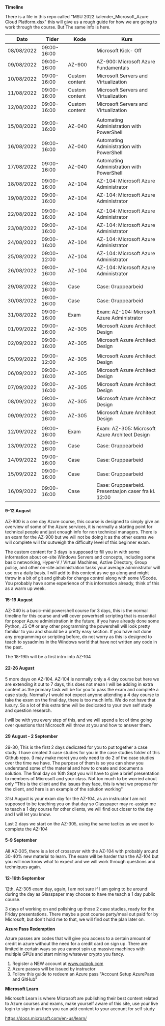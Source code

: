 **Timeline**

There is a file in this repo called "MSU 2022 kalender_Microsoft_Azure Cloud Platform.xlsx" this will give us a rough guide for how we are going to work through the course. But The same info is here.

| Dato       | Tider       | Kode           | Kurs                                                 |
| ---------- | ----------- | -------------- | ---------------------------------------------------- |
| 08/08/2022 | 09:00-16:00 |                | Microsoft Kick- Off                                  |
| 09/08/2022 | 09:00-16:00 | AZ-900         | AZ-900: Microsoft Azure Fundamentals                 |
| 10/08/2022 | 09:00-16:00 | Custom content | Microsoft Servers and Virtualization                 |
| 11/08/2022 | 09:00-16:00 | Custom content | Microsoft Servers and Virtualization                 |
| 12/08/2022 | 09:00-16:00 | Custom content | Microsoft Servers and Virtualization                 |
|            |             |                |                                                      |
| 15/08/2022 | 09:00-16:00 | AZ-040         | Automating Administration with PowerShell            |
| 16/08/2022 | 09:00-16:00 | AZ-040         | Automating Administration with PowerShell            |
| 17/08/2022 | 09:00-16:00 | AZ-040         | Automating Administration with PowerShell            |
| 18/08/2022 | 09:00-16:00 | AZ-104         | AZ-104: Microsoft Azure Administrator                |
| 19/08/2022 | 09:00-16:00 | AZ-104         | AZ-104: Microsoft Azure Administrator                |
|            |             |                |                                                      |
| 22/08/2022 | 09:00-16:00 | AZ-104         | AZ-104: Microsoft Azure Administrator                |
| 23/08/2022 | 09:00-16:00 | AZ-104         | AZ-104: Microsoft Azure Administrator                |
| 24/08/2022 | 09:00-16:00 | AZ-104         | AZ-104: Microsoft Azure Administrator                |
| 25/08/2022 | 09:00-12:00 | AZ-104         | AZ-104: Microsoft Azure Administrator                |
| 26/08/2022 | 09:00-16:00 | AZ-104         | AZ-104: Microsoft Azure Administrator                |
|            |             |                |                                                      |
| 29/08/2022 | 09:00-16:00 | Case           | Case: Gruppearbeid                                   |
| 30/08/2022 | 09:00-16:00 | Case           | Case: Gruppearbeid                                   |
| 31/08/2022 | 09:00-16:00 | Exam           | Exam: AZ-104: Microsoft Azure Administrator          |
| 01/09/2022 | 09:00-16:00 | AZ-305         | Microsoft Azure Architect Design                     |
| 02/09/2022 | 09:00-16:00 | AZ-305         | Microsoft Azure Architect Design                     |
|            |             |                |                                                      |
| 05/09/2022 | 09:00-12:00 | AZ-305         | Microsoft Azure Architect Design                     |
| 06/09/2022 | 09:00-16:00 | AZ-305         | Microsoft Azure Architect Design                     |
| 07/09/2022 | 09:00-16:00 | AZ-305         | Microsoft Azure Architect Design                     |
| 08/09/2022 | 09:00-16:00 | AZ-305         | Microsoft Azure Architect Design                     |
| 09/09/2022 | 09:00-16:00 | AZ-305         | Microsoft Azure Architect Design                     |
|            |             |                |                                                      |
| 12/09/2022 | 09:00-16:00 | Exam           | Exam: AZ-305: Microsoft Azure Architect Design       |
| 13/09/2022 | 09:00-16:00 | Case           | Case: Gruppearbeid                                   |
| 14/09/2022 | 09:00-16:00 | Case           | Case: Gruppearbeid                                   |
| 15/09/2022 | 09:00-16:00 | Case           | Case: Gruppearbeid                                   |
| 16/09/2022 | 09:00-16:00 | Case           | Case: Gruppearbeid. Presentasjon caser fra kl. 12:00 |

#### 9-12 August

AZ-900 is a one day Azure course, this course is designed to simply give an overview of some of the Azure services, it is normally a starting point for technical people and just enough info for non technical managers. There is an exam for the AZ-900 but we will not be doing it as the other exams we will complete will far outweigh the difficulty level of this beginner exam.

The custom content for 3 days is supposed to fill you in with some information about on-site Windows Servers and concepts, including some basic networking, Hyper-V / Virtual Machines, Active Directory, Group policy, and other on-site administration tasks your average administrator will use on a daily basis. I will add to this content as we go along and might throw in a bit of git and github for change control along with some VScode. You probably have some experience of this information already, think of this as a warm up week.

#### 15-19 August

AZ-040 is a basic-mid powershell course for 3 days, this is the normal timeline for this course and will cover powerhsell scripting that is essential for proper Azure administration in the future, if you have already done some Python, JS C# or any other programming the powershell will look pretty familiar to you and should be a pretty easy section. If you have not done any programming or scripting before, do not worry as this is designed to teach to sysadmins in the Windows world that have not written any code in the past. 

The 18-19th will be a first intro into AZ-104

#### 22-26 August

5 more days on AZ-104. AZ-104 is normally only a 4 day course but here we are extending it out to 7 days, this does not mean I will be adding in extra content as the primary task will be for you to pass the exam and complete a case study. Normally I would not expect anyone attending a 4 day course to take the exam on the final day, there is too much info. We do not have that luxury. So a lot of this extra time will be dedicated to your own self study and question research.

I will be with you every step of this, and we will spend a lot of time going over questions that Microsoft will throw at you and how to answer them.


#### 29 August - 2 September

29-30, This is the first 2 days dedicated for you to put together a case study. I have created 3 case studies for you in the case studies folder of this Github repo. (I may make more) you only need to do 2 of the case studies over the time we have. The purpose of them is so you can show you understand some of the material and how to create and document a solution. The final day on 16th Sept you will have to give a brief presentation to members of Microsoft and your class. Not too much to be worried about only "This is the client and the issues they face, this is what we propose for the client, and here is an example of the solution working" 


31st August is your exam day for the AZ-104, as an instructor I am not supposed to be teaching you on that day so Glasspaper may re-assign me to teach a 1 day course for other clients, we will find out closer to the day and I will let you know.

Last 2 days we start on the AZ-305, using the same tactics as we used to complete the AZ-104

#### 5-9 September

All AZ-305, there is a lot of crossover with the AZ-104 with probably around 30-40% new material to learn. The exam will be harder than the AZ-104 but you will now know what to expect and we will work through questions and techniques again.

#### 12-16th September

12th, AZ-305 exam day, again, I am not sure if I am going to be around during the day as Glasspaper may choose to have me teach a 1 day public course.

3 days of working on and polishing up those 2 case studies, ready for the Friday presentations. There maybe a post course party/meal out paid for by Microsoft, but don't hold me to that, we will find out the plan later on.


**Azure Pass Redemption**

Azure passes are codes that will give you access to a certain amount of credit in azure without the need for a credit card on sign up. There are limited in certain ways so you cannot spin up massive machines with multiple GPUs and start mining whatever crypto you fancy.

1. Register a NEW account at www.outook.com
2. Azure passes will be issued by instructor
3. Follow this guide to redeem an Azure pass "Account Setup AzurePass and GitHub"

**Microsoft Learn**

Microsoft Learn is where Microsoft are publishing their best content related to Azure courses and exams, make yourself aware of this site, use your live login to sign in an then you can add content to your account for self study

https://docs.microsoft.com/en-us/learn/

